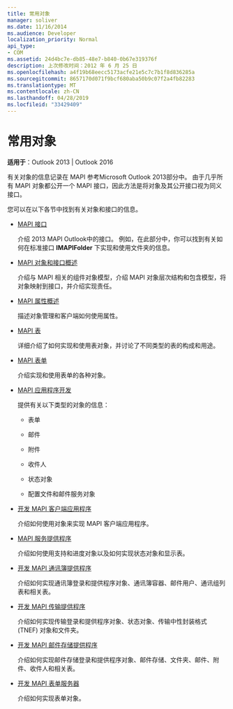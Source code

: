 ```yaml
---
title: 常用对象
manager: soliver
ms.date: 11/16/2014
ms.audience: Developer
localization_priority: Normal
api_type:
- COM
ms.assetid: 24d4bc7e-db85-48e7-b840-0b67e319376f
description: 上次修改时间：2012 年 6 月 25 日
ms.openlocfilehash: a4f19b68eecc5173acfe21e5c7c7b1f8d836285a
ms.sourcegitcommit: 8657170d071f9bcf680aba50b9c07f2a4fb82283
ms.translationtype: MT
ms.contentlocale: zh-CN
ms.lasthandoff: 04/28/2019
ms.locfileid: "33429409"
---
```

# <a name="commonly-used-objects"></a>常用对象

  
  
**适用于**：Outlook 2013 | Outlook 2016 
  
有关对象的信息记录在 MAPI 参考Microsoft Outlook 2013部分中。 由于几乎所有 MAPI 对象都公开一个 MAPI 接口，因此方法是将对象及其公开接口视为同义接口。
  
您可以在以下各节中找到有关对象和接口的信息。
  
- [MAPI 接口](mapi-interfaces.md)
    
    介绍 2013 MAPI Outlook中的接口。 例如，在此部分中，你可以找到有关如何在标准接口 **IMAPIFolder** 下实现和使用文件夹的信息。
    
- [MAPI 对象和接口概述](mapi-object-and-interface-overview.md)
    
    介绍与 MAPI 相关的组件对象模型，介绍 MAPI 对象层次结构和包含模型，将对象映射到接口，并介绍实现责任。
    
- [MAPI 属性概述](mapi-property-overview.md)
    
    描述对象管理和客户端如何使用属性。
    
- [MAPI 表](mapi-tables.md)
    
    详细介绍了如何实现和使用表对象，并讨论了不同类型的表的构成和用途。
    
- [MAPI 表单](mapi-forms.md)
    
    介绍实现和使用表单的各种对象。
    
- [MAPI 应用程序开发](mapi-application-development.md)
    
    提供有关以下类型的对象的信息：
    
  - 表单
    
  - 邮件
    
  - 附件
    
  - 收件人
    
  - 状态对象
    
  - 配置文件和邮件服务对象
    
- [开发 MAPI 客户端应用程序](developing-a-mapi-client-application.md)
    
    介绍如何使用对象来实现 MAPI 客户端应用程序。
    
- [MAPI 服务提供程序](mapi-service-providers.md)
    
    介绍如何使用支持和进度对象以及如何实现状态对象和显示表。
    
- [开发 MAPI 通讯簿提供程序](developing-a-mapi-address-book-provider.md)
    
    介绍如何实现通讯簿登录和提供程序对象、通讯簿容器、邮件用户、通讯组列表和相关表。
    
- [开发 MAPI 传输提供程序](developing-a-mapi-transport-provider.md)
    
    介绍如何实现传输登录和提供程序对象、状态对象、传输中性封装格式 (TNEF) 对象和文件夹。
    
- [开发 MAPI 邮件存储提供程序](developing-a-mapi-message-store-provider.md)
    
    介绍如何实现邮件存储登录和提供程序对象、邮件存储、文件夹、邮件、附件、收件人和相关表。
    
- [开发 MAPI 表单服务器](developing-mapi-form-servers.md)
    
    介绍如何实现表单对象。
    

